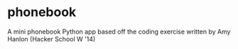 phonebook
=========

A mini phonebook Python app based off the coding exercise written by Amy Hanlon (Hacker School W '14)
